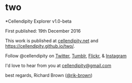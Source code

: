 # two
*Cellendipity Explorer v1.0-beta

First published: 19th December 2016

This work is published at <a href="http://cellendipity.net">cellendipity.net</a> and https://cellendipity.github.io/two/.

Follow @cellendipity on <a href="https://twitter.com/cellendipity">Twitter</a>, <a href="http://cellendipity.tumblr.com/">Tumblr</a>,  <a href="https://www.flickr.com/photos/cellendipity/">Flickr</a>, &  <a href="https://www.instagram.com/cellendipity">Instagram</a>

I'd love to hear from you at cellendipity@gmail.com

best regards, Richard Brown (<a href="https://github.com/rik-brown">@rik-brown</a>)
